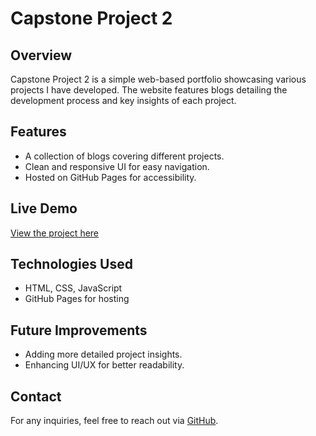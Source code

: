 # Capstone Project 2  

## Overview  
Capstone Project 2 is a simple web-based portfolio showcasing various projects I have developed. The website features blogs detailing the development process and key insights of each project.  

## Features  
- A collection of blogs covering different projects.  
- Clean and responsive UI for easy navigation.  
- Hosted on GitHub Pages for accessibility.  

## Live Demo  
[View the project here](https://zoi5161.github.io/Capstone-Project-2/)  

## Technologies Used  
- HTML, CSS, JavaScript  
- GitHub Pages for hosting  

## Future Improvements  
- Adding more detailed project insights.  
- Enhancing UI/UX for better readability.  

## Contact  
For any inquiries, feel free to reach out via [GitHub](https://github.com/zoi5161).  
